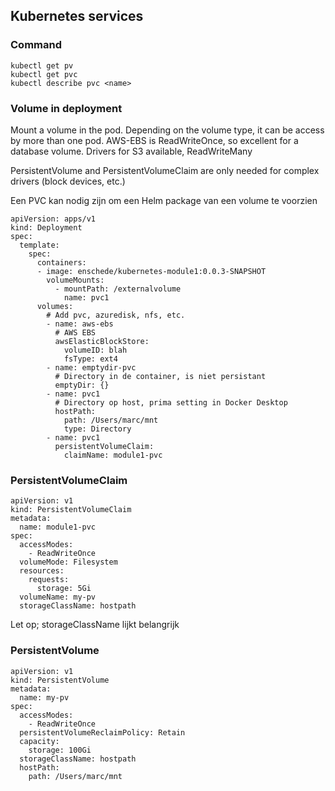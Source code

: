 ## Kubernetes services

### Command

    kubectl get pv
    kubectl get pvc
    kubectl describe pvc <name>

### Volume in deployment

Mount a volume in the pod. Depending on the volume type, it can be access by more than one pod.
AWS-EBS is ReadWriteOnce, so excellent for a database volume.
Drivers for S3 available, ReadWriteMany

PersistentVolume and PersistentVolumeClaim are only needed for complex drivers (block devices, etc.)

Een PVC kan nodig zijn om een Helm package van een volume te voorzien

    apiVersion: apps/v1
    kind: Deployment
    spec:
      template:
        spec:
          containers:
          - image: enschede/kubernetes-module1:0.0.3-SNAPSHOT
            volumeMounts:
              - mountPath: /externalvolume
                name: pvc1
          volumes:
            # Add pvc, azuredisk, nfs, etc.
            - name: aws-ebs
              # AWS EBS
              awsElasticBlockStore:
                volumeID: blah
                fsType: ext4
            - name: emptydir-pvc
              # Directory in de container, is niet persistant
              emptyDir: {}
            - name: pvc1
              # Directory op host, prima setting in Docker Desktop
              hostPath:
                path: /Users/marc/mnt
                type: Directory
            - name: pvc1
              persistentVolumeClaim:
                claimName: module1-pvc

### PersistentVolumeClaim

    apiVersion: v1
    kind: PersistentVolumeClaim
    metadata:
      name: module1-pvc
    spec:
      accessModes:
        - ReadWriteOnce
      volumeMode: Filesystem
      resources:
        requests:
          storage: 5Gi
      volumeName: my-pv
      storageClassName: hostpath

Let op; storageClassName lijkt belangrijk

### PersistentVolume

    apiVersion: v1
    kind: PersistentVolume
    metadata:
      name: my-pv
    spec:
      accessModes:
        - ReadWriteOnce
      persistentVolumeReclaimPolicy: Retain
      capacity:
        storage: 100Gi
      storageClassName: hostpath
      hostPath:
        path: /Users/marc/mnt
    
